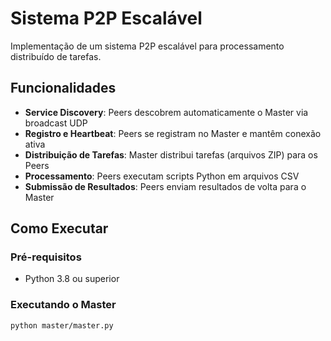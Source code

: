 # Sistema P2P Escalável

Implementação de um sistema P2P escalável para processamento distribuído de tarefas.

## Funcionalidades

- **Service Discovery**: Peers descobrem automaticamente o Master via broadcast UDP
- **Registro e Heartbeat**: Peers se registram no Master e mantêm conexão ativa
- **Distribuição de Tarefas**: Master distribui tarefas (arquivos ZIP) para os Peers
- **Processamento**: Peers executam scripts Python em arquivos CSV
- **Submissão de Resultados**: Peers enviam resultados de volta para o Master

## Como Executar

### Pré-requisitos

- Python 3.8 ou superior

### Executando o Master

```bash
python master/master.py